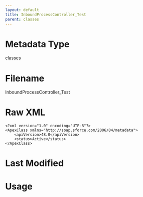 ```yaml
---
layout: default
title: InboundProcessController_Test
parent: classes
---
```

# Metadata Type
classes


# Filename 
InboundProcessController_Test


# Raw XML
```
<?xml version="1.0" encoding="UTF-8"?>
<ApexClass xmlns="http://soap.sforce.com/2006/04/metadata">
    <apiVersion>48.0</apiVersion>
    <status>Active</status>
</ApexClass>
```


# Last Modified


# Usage
